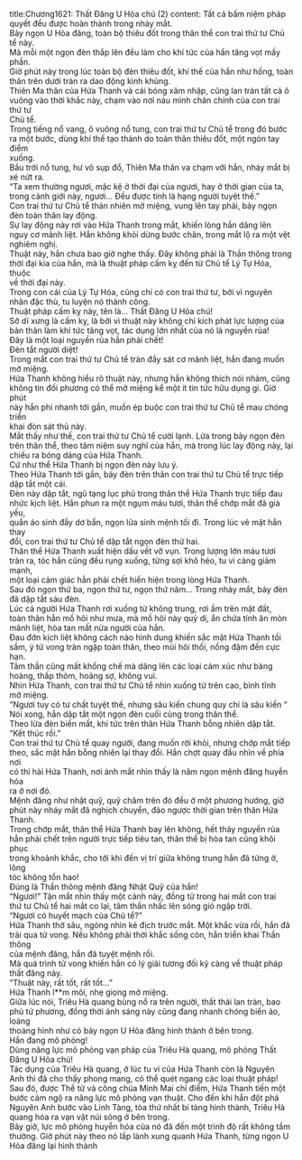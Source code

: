 title:Chương1621: Thất Đăng U Hỏa chú (2)
content:
Tất cả bấm niệm pháp quyết đều được hoàn thành trong nháy mắt.<br>Bảy ngọn U Hỏa đăng, toàn bộ thiêu đốt trong thân thể con trai thứ tư Chủ<br>tể này.<br>Mà mỗi một ngọn đèn thắp lên đều làm cho khí tức của hắn tăng vọt mấy<br>phần.<br>Giờ phút này trong lúc toàn bộ đèn thiêu đốt, khí thế của hắn như hồng, toàn<br>thân trên dưới tràn ra dao động kinh khủng.<br>Thiên Ma thân của Hứa Thanh và cái bóng xâm nhập, cũng lan tràn tất cả ô<br>vuông vào thời khắc này, chạm vào nơi náu mình chân chính của con trai thứ tư<br>Chủ tể.<br>Trong tiếng nổ vang, ô vuông nổ tung, con trai thứ tư Chủ tể trong đó bước<br>ra một bước, dùng khí thế tạo thành do toàn thân thiêu đốt, một ngón tay điểm<br>xuống.<br>Bầu trời nổ tung, hư vô sụp đổ, Thiên Ma thân va chạm với hắn, nháy mắt bị<br>xé nứt ra.<br>“Ta xem thường ngươi, mặc kệ ở thời đại của ngươi, hay ở thời gian của ta,<br>trong cảnh giới này, ngươi… Đều được tính là hạng người tuyệt thế.”<br>Con trai thứ tư Chủ tể thản nhiên mở miệng, vung lên tay phải, bảy ngọn<br>đèn toàn thân lay động.<br>Sự lay động này rơi vào Hứa Thanh trong mắt, khiến lòng hắn dâng lên<br>nguy cơ mãnh liệt. Hắn không khỏi dừng bước chân, trong mắt lộ ra một vệt<br>nghiêm nghị.<br>Thuật này, hắn chưa bao giờ nghe thấy. Đây không phải là Thần thông trong<br>thời đại kia của hắn, mà là thuật pháp cấm kỵ đến từ Chủ tể Lý Tự Hóa, thuộc<br>về thời đại này.<br>Trong con cái của Lý Tự Hóa, cũng chỉ có con trai thứ tư, bởi vì nguyên<br>nhân đặc thù, tu luyện nó thành công.<br>Thuật pháp cấm kỵ này, tên là… Thất Đăng U Hỏa chú!<br>Sở dĩ xưng là cấm kỵ, là bởi vì thuật này không chỉ kích phát lực lượng của<br>bản thân làm khí tức tăng vọt, tác dụng lớn nhất của nó là nguyền rủa!<br>Đây là một loại nguyền rủa hẳn phải chết!<br>Đèn tắt người diệt!<br>Trong mắt con trai thứ tư Chủ tể tràn đầy sát cơ mãnh liệt, hắn đang muốn<br>mở miệng.<br>Hứa Thanh không hiểu rõ thuật này, nhưng hắn không thích nói nhảm, cũng<br>không tin đối phương có thể mở miệng kể một ít tin tức hữu dụng gì. Giờ phút<br>này hắn phi nhanh tới gần, muốn ép buộc con trai thứ tư Chủ tể mau chóng triển<br>khai đòn sát thủ này.<br>Mắt thấy như thế, con trai thứ tư Chủ tể cười lạnh. Lửa trong bảy ngọn đèn<br>trên thân thể, theo tâm niệm suy nghĩ của hắn, mà trong lúc lay động này, lại<br>chiếu ra bóng dáng của Hứa Thanh.<br>Cứ như thể Hứa Thanh bị ngọn đèn này lưu ý.<br>Theo Hứa Thanh tới gần, bảy đèn trên thân con trai thứ tư Chủ tể trực tiếp<br>dập tắt một cái.<br>Đèn này dập tắt, ngũ tạng lục phủ trong thân thể Hứa Thanh trực tiếp đau<br>nhức kịch liệt. Hắn phun ra một ngụm máu tươi, thân thể chớp mắt đã già yếu,<br>quần áo sinh đầy dơ bẩn, ngọn lửa sinh mệnh tối đi. Trong lúc vẻ mặt hắn thay<br>đổi, con trai thứ tư Chủ tể dập tắt ngọn đèn thứ hai.<br>Thân thể Hứa Thanh xuất hiện dấu vết vỡ vụn. Trong lượng lớn máu tươi<br>tràn ra, tóc hắn cũng đều rụng xuống, từng sợi khô héo, tu vi càng giảm mạnh,<br>một loại cảm giác hẳn phải chết hiển hiện trong lòng Hứa Thanh.<br>Sau đó ngọn thứ ba, ngọn thứ tư, ngọn thứ năm… Trong nháy mắt, bảy đèn<br>đã dập tắt sáu đèn.<br>Lúc cả người Hứa Thanh rơi xuống từ không trung, rơi ầm trên mặt đất,<br>toàn thân hắn mồ hôi như mưa, mà mồ hôi này quỷ dị, ẩn chứa tính ăn mòn<br>mãnh liệt, hòa tan mất nửa người của hắn.<br>Đau đớn kịch liệt không cách nào hình dung khiến sắc mặt Hứa Thanh tối<br>sầm, ý tử vong tràn ngập toàn thân, theo mùi hôi thối, nồng đậm đến cực hạn.<br>Tâm thần cũng mất khống chế mà dâng lên các loại cảm xúc như bàng<br>hoàng, thấp thỏm, hoảng sợ, không vui.<br>Nhìn Hứa Thanh, con trai thứ tư Chủ tể nhìn xuống từ trên cao, bình tĩnh<br>mở miệng.<br>“Ngươi tuy có tư chất tuyệt thế, nhưng sâu kiến chung quy chỉ là sâu kiến “<br>Nói xong, hắn dập tắt một ngọn đèn cuối cùng trong thân thể.<br>Theo lửa đèn biến mất, khí tức trên thân Hứa Thanh bỗng nhiên dập tắt.<br>“Kết thúc rồi.”<br>Con trai thứ tư Chủ tể quay người, đang muốn rời khỏi, nhưng chớp mắt tiếp<br>theo, sắc mặt hắn bỗng nhiên lại thay đổi. Hắn chợt quay đầu nhìn về phía nơi<br>có thi hài Hứa Thanh, nơi ánh mắt nhìn thấy là năm ngọn mệnh đăng huyễn hóa<br>ra ở nơi đó.<br>Mệnh đăng như nhật quỹ, quỹ châm trên đó đều ở một phương hướng, giờ<br>phút này nháy mắt đã nghịch chuyển, đảo ngược thời gian trên thân Hứa Thanh.<br>Trong chớp mắt, thân thể Hứa Thanh bay lên không, hết thảy nguyền rủa<br>hẳn phải chết trên người trực tiếp tiêu tan, thân thể bị hòa tan cũng khôi phục<br>trong khoảnh khắc, cho tới khi đến vị trí giữa không trung hắn đã từng ở, lông<br>tóc không tổn hao!<br>Đúng là Thần thông mệnh đăng Nhật Quỹ của hắn!<br>“Ngươi!” Tận mắt nhìn thấy một cảnh này, đồng tử trong hai mắt con trai<br>thứ tư Chủ tể hai mắt co lại, tâm thần nhấc lên sóng gió ngập trời.<br>“Ngươi có huyết mạch của Chủ tể?”<br>Hứa Thanh thở sâu, ngóng nhìn kẻ địch trước mắt. Một khắc vừa rồi, hắn đã<br>trải qua tử vong. Nếu không phải thời khắc sống còn, hắn triển khai Thần thông<br>của mệnh đăng, hắn đã tuyệt mệnh rồi.<br>Mà quá trình tử vong khiến hắn có lý giải tương đối kỹ càng về thuật pháp<br>thất đăng này.<br>“Thuật này, rất tốt, rất tốt…”<br>Hứa Thanh l**m môi, nhẹ giọng mở miệng.<br>Giữa lúc nói, Triêu Hà quang bùng nổ ra trên người, thất thải lan tràn, bao<br>phủ tứ phương, đồng thời ánh sáng này cũng đang nhanh chóng biến ảo, loáng<br>thoáng hình như có bảy ngọn U Hỏa đăng hình thành ở bên trong.<br>Hắn đang mô phỏng!<br>Dùng năng lực mô phỏng vạn pháp của Triêu Hà quang, mô phỏng Thất<br>Đăng U Hỏa chú!<br>Tác dụng của Triêu Hà quang, ở lúc tu vi của Hứa Thanh còn là Nguyên<br>Anh thì đã cho thấy phong mang, có thể quét ngang các loại thuật pháp!<br>Sau đó, được Thế tử và công chúa Minh Mai chỉ điểm, Hứa Thanh tiến một<br>bước cảm ngộ ra năng lực mô phỏng vạn thuật. Cho đến khi hắn đột phá<br>Nguyên Anh bước vào Linh Tàng, tòa thứ nhất bí tàng hình thành, Triêu Hà<br>quang hóa ra vạn vật núi sông ở bên trong.<br>Bây giờ, lực mô phỏng huyễn hóa của nó đã đến một trình độ rất không tầm<br>thường. Giờ phút này theo nó lấp lánh xung quanh Hứa Thanh, từng ngọn U<br>Hỏa đăng lại hình thành